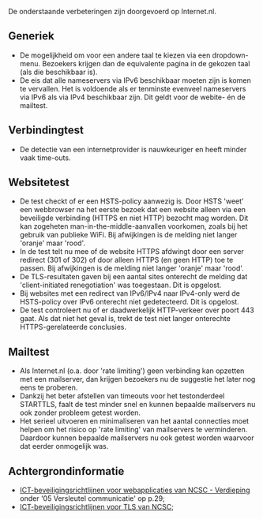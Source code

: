 De onderstaande verbeteringen zijn doorgevoerd op Internet.nl.
## Generiek
* De mogelijkheid om voor een andere taal te kiezen via een dropdown-menu. Bezoekers krijgen dan de equivalente pagina in de gekozen taal (als die beschikbaar is).
* De eis dat alle nameservers via IPv6 beschikbaar moeten zijn is komen te vervallen. Het is voldoende als er tenminste evenveel nameservers via IPv6 als via IPv4 beschikbaar zijn. Dit geldt voor de webite- én de mailtest.

## Verbindingtest
* De detectie van een internetprovider is nauwkeuriger en heeft minder vaak time-outs.

## Websitetest
* De test checkt of er een HSTS-policy aanwezig is. Door HSTS 'weet' een webbrowser na het eerste bezoek dat een website alleen via een beveiligde verbinding (HTTPS en niet HTTP) bezocht mag worden. Dit kan zogeheten man-in-the-middle-aanvallen voorkomen, zoals bij het gebruik van publieke WiFi. Bij afwijkingen is de melding niet langer 'oranje' maar 'rood'.
* In de test telt nu mee of de website HTTPS afdwingt door een server redirect (301 of 302) of door alleen HTTPS (en geen HTTP) toe te passen. Bij afwijkingen is de melding niet langer 'oranje' maar 'rood'.
* De TLS-resultaten gaven bij een aantal sites onterecht de melding dat 'client-initiated renegotiation' was toegestaan. Dit is opgelost.
* Bij websites met een redirect van IPv6/IPv4 naar IPv4-only werd de HSTS-policy over IPv6 onterecht niet gedetecteerd. Dit is opgelost.
* De test controleert nu of er daadwerkelijk HTTP-verkeer over poort 443 gaat. Als dat niet het geval is, trekt de test niet langer onterechte HTTPS-gerelateerde conclusies.

## Mailtest
* Als Internet.nl (o.a. door 'rate limiting') geen verbinding kan opzetten met een mailserver, dan krijgen bezoekers nu de suggestie het later nog eens te proberen.
* Dankzij het beter afstellen van timeouts voor het testonderdeel STARTTLS, faalt de test minder snel en kunnen bepaalde mailservers nu ook zonder probleem getest worden.
* Het serieel uitvoeren en minimaliseren van het aantal connecties moet helpen om het risico op 'rate limiting' van mailservers te verminderen. Daardoor kunnen bepaalde mailservers nu ook getest worden waarvoor dat eerder onmogelijk was. 

## Achtergrondinformatie
* [ICT-beveiligingsrichtlijnen voor webapplicaties van NCSC - Verdieping](https://www.ncsc.nl/binaries/content/documents/ncsc-nl/actueel/whitepapers/ict-beveiligingsrichtlijnen-voor-webapplicaties/4/ICT%2BBeveiligingsrichtlijnen%2Bvoor%2BWebapplicaties%2B%2B%2BVerdieping%2B%2B%2BPrintversie.pdf) onder '05 Versleutel communicatie' op p.29;
* [ICT-beveiligingsrichtlijnen voor TLS van NCSC](https://www.ncsc.nl/actueel/whitepapers/ict-beveiligingsrichtlijnen-voor-transport-layer-security-tls.html);
